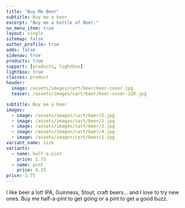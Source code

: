 ```yaml
---
title: "Buy Me Beer"
subtitle: Buy me a beer
excerpt: "Buy me a bottle of Beer."
no_menu_item: true
layout: single
sitemap: false
author_profile: true
adds: false
sidenav: true
products: true
support: [products, lightbox]
lightbox: true
classes: product
header:
  image: /assets/images/cart/beer/beer-cover.jpg
  teaser: /assets/images/cart/beer/beer-cover-320.jpg

subtitle: Buy me a beer
images:
  - image: /assets/images/cart/beer/5.jpg
  - image: /assets/images/cart/beer/2.jpg
  - image: /assets/images/cart/beer/3.jpg
  - image: /assets/images/cart/beer/4.jpg
  - image: /assets/images/cart/beer/1.jpg
variant_name: size
variants:
  - name: half-a-pint
    price: 2.75
  - name: pint
    price: 4.25
price: 2.75
---
```


I like beer a lot! IPA, Guinness, Stout, craft beers... and I love to try new ones. Buy me half-a-pint to get going or a pint to get a good buzz.